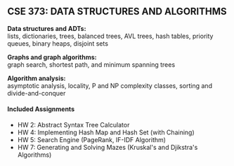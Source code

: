 ## CSE 373: DATA STRUCTURES AND ALGORITHMS

**Data structures and ADTs:** <br>
lists, dictionaries, trees, balanced trees, AVL trees, hash tables, priority queues, binary heaps, disjoint sets<br>

**Graphs and graph algorithms:** <br>
graph search, shortest path, and minimum spanning trees<br>

**Algorithm analysis:** <br>
asymptotic analysis, locality, P and NP complexity classes, sorting and divide-and-conquer


#### Included Assignments
- HW 2: Abstract Syntax Tree Calculator
- HW 4: Implementing Hash Map and Hash Set (with Chaining)
- HW 5: Search Engine (PageRank, IF-IDF Algorithm)
- HW 7: Generating and Solving Mazes (Kruskal's and Djikstra's Algorithms)
